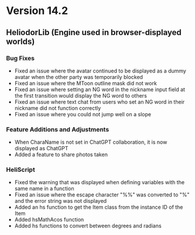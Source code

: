 # Version 14.2

## HeliodorLib (Engine used in browser-displayed worlds)

### Bug Fixes
* Fixed an issue where the avatar continued to be displayed as a dummy avatar when the other party was temporarily blocked
* Fixed an issue where the MToon outline mask did not work
* Fixed an issue where setting an NG word in the nickname input field at the first transition would display the NG word to others
* Fixed an issue where text chat from users who set an NG word in their nickname did not function correctly
* Fixed an issue where you could not jump well on a slope

### Feature Additions and Adjustments
* When CharaName is not set in ChatGPT collaboration, it is now displayed as ChatGPT
* Added a feature to share photos taken

### HeliScript
* Fixed the warning that was displayed when defining variables with the same name in a function
* Fixed an issue where the escape character "%%" was converted to "%" and the error string was not displayed
* Added an hs function to get the Item class from the instance ID of the Item
* Added hsMathAcos function
* Added hs functions to convert between degrees and radians
